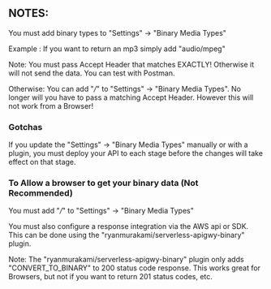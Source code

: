 ## NOTES:

You must add binary types to "Settings" -> "Binary Media Types"

Example : If you want to return an mp3 simply add "audio/mpeg"

Note: You must pass Accept Header that matches EXACTLY! Otherwise it will not send the data. You can test with Postman.

Otherwise: You can add "*/*" to "Settings" -> "Binary Media Types". No longer will you have to pass a matching Accept Header. However this will not work from a Browser!

### Gotchas

If you update the "Settings" -> "Binary Media Types" manually or with a plugin, you must deploy your API to each stage before the changes will take effect on that stage.


### To Allow a browser to get your binary data (Not Recommended)

You must add "*/*" to "Settings" -> "Binary Media Types"

You must also configure a response integration via the AWS api or SDK. This can be done using the "ryanmurakami/serverless-apigwy-binary" plugin.

Note: The "ryanmurakami/serverless-apigwy-binary" plugin only adds "CONVERT_TO_BINARY" to 200 status code response. This works great for Browsers, but not if you want to return 201 status codes, etc.
